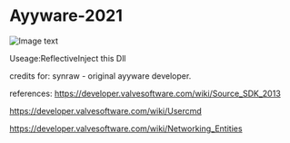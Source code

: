 # Ayyware-2021

![Image text](https://github.com/helloobaby/AYYWARE-CSGO-2021/blob/master/ESP.png)

Useage:ReflectiveInject this Dll

credits for: synraw - original ayyware developer.

references:
https://developer.valvesoftware.com/wiki/Source_SDK_2013

https://developer.valvesoftware.com/wiki/Usercmd

https://developer.valvesoftware.com/wiki/Networking_Entities



